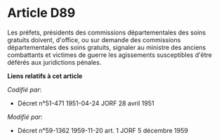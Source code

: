 # Article D89

Les préfets, présidents des commissions départementales des soins gratuits doivent, d'office, ou sur demande des commissions
départementales des soins gratuits, signaler au ministre des anciens combattants et victimes de guerre les agissements
susceptibles d'être déférés aux juridictions pénales.

**Liens relatifs à cet article**

_Codifié par_:

  - Décret n°51-471 1951-04-24 JORF 28 avril 1951

_Modifié par_:

  - Décret n°59-1362 1959-11-20 art. 1 JORF 5 décembre 1959
